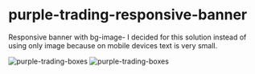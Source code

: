 # purple-trading-responsive-banner
Responsive banner with bg-image- I decided for this solution instead of using only image because on mobile devices text is very small.


![purple-trading-boxes](https://iili.io/HMbX2qP.png)
![purple-trading-boxes](https://iili.io/HMbX77s.png)
